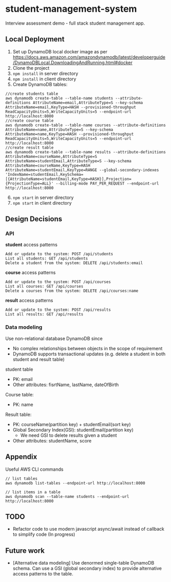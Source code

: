 # student-management-system

Interview assessment demo - full stack student management app.

## Local Deployment

1. Set up DynamoDB local docker image as per https://docs.aws.amazon.com/amazondynamodb/latest/developerguide/DynamoDBLocal.DownloadingAndRunning.html#docker
2. Clone the project
3. `npm install` in server directory
4. `npm install` in client directory
5. Create DynamoDB tables:

```
//create students table
aws dynamodb create-table --table-name students --attribute-definitions AttributeName=email,AttributeType=S --key-schema AttributeName=email,KeyType=HASH --provisioned-throughput ReadCapacityUnits=5,WriteCapacityUnits=5 --endpoint-url http://localhost:8000
//create course table
aws dynamodb create-table --table-name courses --attribute-definitions AttributeName=name,AttributeType=S --key-schema AttributeName=name,KeyType=HASH --provisioned-throughput ReadCapacityUnits=5,WriteCapacityUnits=5 --endpoint-url http://localhost:8000
//create result table
aws dynamodb create-table --table-name results --attribute-definitions AttributeName=courseName,AttributeType=S AttributeName=studentEmail,AttributeType=S --key-schema AttributeName=courseName,KeyType=HASH AttributeName=studentEmail,KeyType=RANGE --global-secondary-indexes 'IndexName=studentEmail,KeySchema=[{AttributeName=studentEmail,KeyType=HASH}],Projection={ProjectionType=ALL}' --billing-mode PAY_PER_REQUEST --endpoint-url http://localhost:8000
```

6. `npm start` in server directory
7. `npm start` in client directory

## Design Decisions

### API

**student** access patterns

```
Add or update to the system: POST /api/students
List all students: GET /api/students
Delete a student from the system: DELETE /api/students:email
```

**course** access patterns

```
Add or update to the system: POST /api/courses
List all courses: GET /api/courses
Delete a courses from the system: DELETE /api/courses:name
```

**result** access patterns

```
Add or update to the system: POST /api/results
List all results: GET /api/results
```

### Data modeling

Use non-relational database DynamoDB since

- No complex relationships between objects in the scope of requirement
- DynamoDB supports transactional updates (e.g. delete a student in both student and result table)

student table

- PK: email
- Other attributes: fisrtName, lastName, dateOfBirth

Course table:

- PK: name

Result table:

- PK: courseName(partition key) + studentEmail(sort key)
- Global Secondary Index(GSI): studentEmail(partition key)
  - We need GSI to delete results given a student
- Other attributes: studentName, score

## Appendix

Useful AWS CLI commands

```
// list tables
aws dynamodb list-tables --endpoint-url http://localhost:8000

// list items in a table
aws dynamodb scan --table-name students --endpoint-url http://localhost:8000
```

## TODO

- Refactor code to use modern javascript async/await instead of callback to simplify code (In progress)

## Future work

- [Alternative data modeling] Use denormed single-table DynamoDB schema. Can use a GSI (global secondary index) to provide alternative access patterns to the table.

